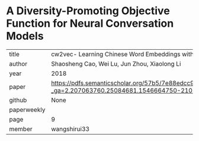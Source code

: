 # A Diversity-Promoting Objective Function for Neural Conversation Models

|  |  |
| :--- | :--- |
| title | cw2vec- Learning Chinese Word Embeddings with Stroke n-gram Information |
| author | Shaosheng Cao, Wei Lu, Jun Zhou, Xiaolong Li |
| year | 2018 |
| paper | https://pdfs.semanticscholar.org/57b5/7e88edcc9a20c78388e847b42e088b451c55.pdf?_ga=2.207063760.25084681.1546664750-2109161793.1543283658 |
| github |  None |
| paperweekly |  |
| page | 9 |
| member | wangshirui33 |
